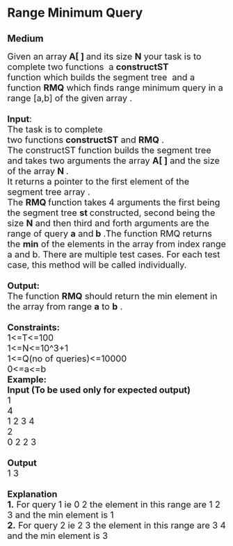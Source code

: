 # Range Minimum Query
## Medium 
<div class="problem-statement">
                <p></p><p><span style="font-size:20px">Given an array<strong> A[ ] </strong>and its size <strong>N</strong> your task is to complete two functions &nbsp;a <strong>constructST</strong>&nbsp; function&nbsp;which builds the segment tree &nbsp;and a function&nbsp;<strong>RMQ</strong> which finds range minimum&nbsp;query in a range [a,b] of the given array .<br>
<br>
<strong>Input</strong>:<br>
The task is to complete two&nbsp;functions&nbsp;<strong>constructST</strong>&nbsp;and <strong>RMQ</strong> .<br>
The constructST&nbsp;function&nbsp;builds the segment tree and takes two arguments the array <strong>A[ ]</strong> and the size of the array <strong>N&nbsp;</strong>.<br>
It returns a pointer to the first element of the segment tree array .&nbsp;<br>
The <strong>RMQ </strong>function&nbsp;takes 4&nbsp;arguments the first being the segment tree <strong>st </strong>constructed, second being the size <strong>N</strong> and then third and forth arguments are the range of query <strong>a</strong> and<strong> b</strong>&nbsp;.The function RMQ returns the <strong>min</strong> of the elements in the array from index range a and b.&nbsp;There are multiple test cases. For each test case, this method will be called individually.<br>
<br>
<strong>Output:</strong><br>
The function <strong>RMQ</strong> should return the min element in the array from range <strong>a</strong> to <strong>b</strong> .<br>
<br>
<strong>Constraints:</strong><br>
1&lt;=T&lt;=100<br>
1&lt;=N&lt;=10^3+1<br>
1&lt;=Q(no of queries)&lt;=10000<br>
0&lt;=a&lt;=b<br>
<strong>Example:<br>
Input (To be used only for expected output)&nbsp;</strong><br>
1<br>
4<br>
1 2 3 4<br>
2<br>
0 2 2 3<br>
<br>
<strong>Output</strong><br>
1 3<br>
<br>
<strong>Explanation<br>
1.</strong> For query 1 ie 0 2 the element in this range are 1 2 3 and the min element is 1 &nbsp;<br>
<strong>2.</strong> For query 2 ie 2 3 the&nbsp;element in this range are 3 4 and the min element is 3&nbsp;</span></p>
 <p></p>
            </div>